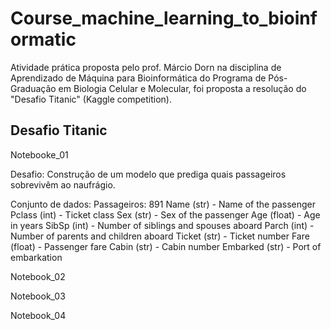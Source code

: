 # Course_machine_learning_to_bioinformatic

Atividade prática proposta pelo prof. Márcio Dorn na disciplina de Aprendizado de Máquina para Bioinformática do Programa de Pós-Graduação em Biologia Celular e Molecular, foi proposta a resolução do "Desafio Titanic" (Kaggle competition).

## Desafio Titanic

Notebooke_01

Desafio: Construção de um modelo que prediga quais passageiros sobrevivêm ao naufrágio.

Conjunto de dados:
	Passageiros: 891 
		Name (str) - Name of the passenger
		Pclass (int) - Ticket class
		Sex (str) - Sex of the passenger
		Age (float) - Age in years
		SibSp (int) - Number of siblings and spouses aboard
		Parch (int) - Number of parents and children aboard
		Ticket (str) - Ticket number
		Fare (float) - Passenger fare
		Cabin (str) - Cabin number
		Embarked (str) - Port of embarkation

		


Notebook_02



Notebook_03



Notebook_04



